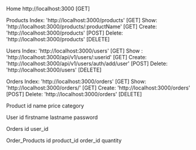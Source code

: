 Home http://localhost:3000 [GET]

Products
Index: 'http://localhost:3000/products' [GET]
Show: 'http://localhost:3000/products/:productName' [GET]
Create: 'http://localhost:3000/products' [POST]
Delete: 'http://localhost:3000/products' [DELETE]

Users
Index: 'http://localhost:3000/users' [GET]
Show : 'http://localhost:3000/api/v1/users/:userid' [GET]
Create: 'http://localhost:3000/api/v1/users/auth/add/user' [POST]
Delete: 'http://localhost:3000/users' [DELETE]

Orders
Index: 'http://localhost:3000/orders' [GET]
Show: 'http://localhost:3000/orders/' [GET]
Create: 'http://localhost:3000/orders' [POST]
Delete: 'http://localhost:3000/orders' [DELETE]



Product
id
name
price
category

User
id
firstname
lastname
password

Orders
id
user_id


Order_Products
id
product_id
order_id
quantity
